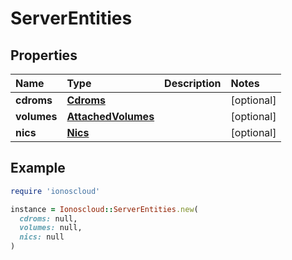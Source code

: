 # ServerEntities

## Properties

| Name | Type | Description | Notes |
| :--- | :--- | :--- | :--- |
| **cdroms** | [**Cdroms**](cdroms.md) |  | \[optional\] |
| **volumes** | [**AttachedVolumes**](attachedvolumes.md) |  | \[optional\] |
| **nics** | [**Nics**](nics.md) |  | \[optional\] |

## Example

```ruby
require 'ionoscloud'

instance = Ionoscloud::ServerEntities.new(
  cdroms: null,
  volumes: null,
  nics: null
)
```

